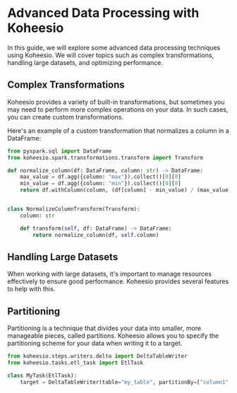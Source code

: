 # Advanced Data Processing with Koheesio

In this guide, we will explore some advanced data processing techniques using Koheesio. We will cover topics such as 
complex transformations, handling large datasets, and optimizing performance.

## Complex Transformations

Koheesio provides a variety of built-in transformations, but sometimes you may need to perform more complex operations 
on your data. In such cases, you can create custom transformations.

Here's an example of a custom transformation that normalizes a column in a DataFrame:

```python
from pyspark.sql import DataFrame
from koheesio.spark.transformations.transform import Transform

def normalize_column(df: DataFrame, column: str) -> DataFrame:
    max_value = df.agg({column: "max"}).collect()[0][0]
    min_value = df.agg({column: "min"}).collect()[0][0]
    return df.withColumn(column, (df[column] - min_value) / (max_value - min_value))


class NormalizeColumnTransform(Transform):
    column: str

    def transform(self, df: DataFrame) -> DataFrame:
        return normalize_column(df, self.column)
```

## Handling Large Datasets
When working with large datasets, it's important to manage resources effectively to ensure good performance. Koheesio 
provides several features to help with this.  

## Partitioning
Partitioning is a technique that divides your data into smaller, more manageable pieces, called partitions. Koheesio 
allows you to specify the partitioning scheme for your data when writing it to a target.

```python
from koheesio.steps.writers.delta import DeltaTableWriter
from koheesio.tasks.etl_task import EtlTask

class MyTask(EtlTask):
    target = DeltaTableWriter(table="my_table", partitionBy=["column1", "column2"])
```

[//]: # (## Caching)

[//]: # (Caching is another technique that can improve performance by storing the result of a transformation in memory, so it )

[//]: # (doesn't have to be recomputed each time it's used. You can use the cache method to cache the result of a transformation.)

[//]: # ()
[//]: # (```python)

[//]: # (from koheesio.steps.transformations.cache import CacheTransformation)

[//]: # ()
[//]: # (class MyTask&#40;EtlTask&#41;:)

[//]: # (    transformations = [NormalizeColumnTransform&#40;column="my_column"&#41;, CacheTransformation&#40;&#41;])

[//]: # (```)

[//]: # ()
